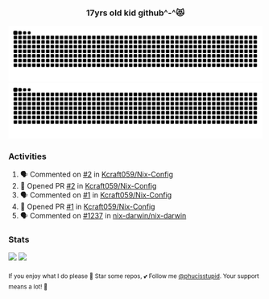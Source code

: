 <h3 align="center">17yrs old kid github^-^😻</h3>

![GitHub Contribution Grid Snake (Dark)](https://raw.githubusercontent.com/phucisstupid/phucisstupid/output/catppuccin-mocha.svg#gh-dark-mode-only)
![GitHub Contribution Grid Snake (Light)](https://raw.githubusercontent.com/phucisstupid/phucisstupid/output/github-contribution-grid-snake.svg#gh-light-mode-only)

### Activities

<!--START_SECTION:activity-->
1. 🗣 Commented on [#2](https://github.com/Kcraft059/Nix-Config/pull/2#issuecomment-3209507053) in [Kcraft059/Nix-Config](https://github.com/Kcraft059/Nix-Config)
2. 💪 Opened PR [#2](https://github.com/Kcraft059/Nix-Config/pull/2) in [Kcraft059/Nix-Config](https://github.com/Kcraft059/Nix-Config)
3. 🗣 Commented on [#1](https://github.com/Kcraft059/Nix-Config/pull/1#issuecomment-3209385569) in [Kcraft059/Nix-Config](https://github.com/Kcraft059/Nix-Config)
4. 💪 Opened PR [#1](https://github.com/Kcraft059/Nix-Config/pull/1) in [Kcraft059/Nix-Config](https://github.com/Kcraft059/Nix-Config)
5. 🗣 Commented on [#1237](https://github.com/nix-darwin/nix-darwin/issues/1237#issuecomment-3195013160) in [nix-darwin/nix-darwin](https://github.com/nix-darwin/nix-darwin)
<!--END_SECTION:activity-->

### Stats

<div>
  <img width=400 src="https://github-readme-stats.vercel.app/api?username=phucisstupid&show_icons=true&theme=catppuccin_mocha"/>
  <img width=400 src="https://github-readme-stats.vercel.app/api/top-langs?username=phucisstupid&layout=compact&theme=catppuccin_mocha&card_width=395"/>
</div>

<sub>If you enjoy what I do please 🌟 Star some repos, 💕 Follow me [@phucisstupid](https://github.com/phucisstupid). Your support means a lot! 🥰
